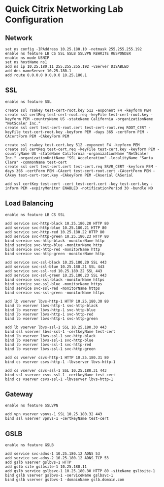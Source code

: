 # Quick Citrix Networking Lab Configuration

## Network
	
	set ns config -IPAddress 10.25.180.10 -netmask 255.255.255.192
	enable ns feature LB CS SSL GSLB SSLVPN REWRITE RESPONDER
	enable ns mode USNIP
	set ns hostName ns1
	add ns ip 10.25.180.11 255.255.255.192 -vServer DISABLED
	add dns nameServer 10.25.180.1
	add route 0.0.0.0 0.0.0.0 10.25.180.1

## SSL

	enable ns feature SSL
	
	create ssl rsakey test-cert-root.key 512 -exponent F4 -keyform PEM
	create ssl certReq test-cert-root.req -keyFile test-cert-root.key -keyform PEM -countryName US -stateName California -organizationName "NetScaler Inc." 
	create ssl cert test-cert-root.cert test-cert-root.req ROOT_CERT -keyFile test-cert-root.key -keyform PEM -days 365 -certForm PEM -CAcertForm PEM -CAkeyForm PEM

	create ssl rsakey test-cert.key 512 -exponent F4 -keyform PEM
	create ssl certReq test-cert.req -keyFile test-cert.key -keyform PEM -countryName US -stateName California -organizationName "NetScaler Inc." -organizationUnitName "SSL Acceleration" -localityName "Santa Clara" -commonName test-cert
	create ssl cert test-cert.cert test-cert.req SRVR_CERT -keyform PEM -days 365 -certForm PEM -CAcert test-cert-root.cert -CAcertForm PEM -CAkey test-cert-root.key -CAkeyForm PEM -CAserial CASerial

	add ssl certKey test-cert -cert test-cert.cert -key test-cert.key -inform PEM -expiryMonitor ENABLED -notificationPeriod 30 -bundle NO

## Load Balancing

	enable ns feature LB CS SSL

	add service svc-http-black 10.25.180.20 HTTP 80
	add service svc-http-blue 10.25.180.21 HTTP 80
	add service svc-http-red 10.25.180.22 HTTP 80
	add service svc-http-green 10.25.180.23 HTTP 80
	bind service svc-http-black -monitorName http
	bind service svc-http-blue -monitorName http
	bind service svc-http-red -monitorName http
	bind service svc-http-green -monitorName http

	add service svc-ssl-black 10.25.180.20 SSL 443
	add service svc-ssl-blue 10.25.180.21 SSL 443
	add service svc-ssl-red 10.25.180.22 SSL 443
	add service svc-ssl-green 10.25.180.23 SSL 443
	bind service svc-ssl-black -monitorName https
	bind service svc-ssl-blue -monitorName https
	bind service svc-ssl-red -monitorName https
	bind service svc-ssl-green -monitorName https

	add lb vserver lbvs-http-1 HTTP 10.25.180.30 80
	bind lb vserver lbvs-http-1 svc-http-black
	bind lb vserver lbvs-http-1 svc-http-blue
	bind lb vserver lbvs-http-1 svc-http-red
	bind lb vserver lbvs-http-1 svc-http-green

	add lb vserver lbvs-ssl-1 SSL 10.25.180.30 443
	bind ssl vserver lbvs-ssl-1 -certkeyName test-cert
	bind lb vserver lbvs-ssl-1 svc-http-black
	bind lb vserver lbvs-ssl-1 svc-http-blue
	bind lb vserver lbvs-ssl-1 svc-http-red
	bind lb vserver lbvs-ssl-1 svc-http-green
	
	add cs vserver csvs-http-1 HTTP 10.25.180.31 80
	bind cs vserver csvs-http-1 -lbvserver lbvs-http-1

	add cs vserver csvs-ssl-1 SSL 10.25.180.31 443
	bind ssl vserver csvs-ssl-1 -certkeyName test-cert
	bind cs vserver csvs-ssl-1 -lbvserver lbvs-http-1

## Gateway

	enable ns feature SSLVPN

	add vpn vserver vpnvs-1 SSL 10.25.180.32 443
	bind ssl vserver vpnvs-1 -certkeyName test-cert

## GSLB

	enable ns feature GSLB
	
	add service svc-adns-1 10.25.180.12 ADNS 53
	add service svc-adns-2 10.25.180.12 ADNS_TCP 53
	add gslb vserver gslbvs-1 HTTP
	add gslb site gslbsite-1 10.25.180.11
	add gslb service gslbsvc-1 10.25.180.30 HTTP 80 -siteName gslbsite-1
	bind gslb vserver gslbvs-1 -serviceName gslbsvc-1
	bind gslb vserver gslbvs-1 -domainName gslb.domain.com
